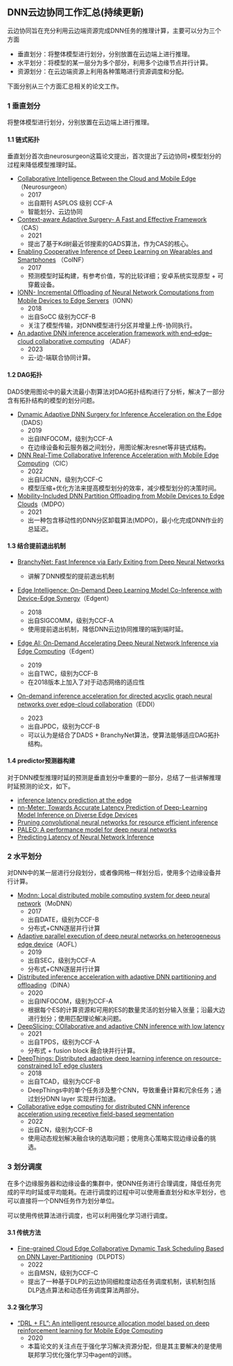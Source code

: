 ## DNN云边协同工作汇总(持续更新)

云边协同旨在充分利用云边端资源完成DNN任务的推理计算，主要可以分为三个方面

+ 垂直划分：将整体模型进行划分，分别放置在云边端上进行推理。
+ 水平划分：将模型的某一层分为多个部分，利用多个边缘节点并行计算。
+ 资源划分：在云边端资源上利用各种策略进行资源调度和分配。

下面分别从三个方面汇总相关的论文工作。



### 1 垂直划分

将整体模型进行划分，分别放置在云边端上进行推理。

#### 1.1 链式拓扑

垂直划分首次由neurosurgeon这篇论文提出，首次提出了云边协同+模型划分的过程来降低模型推理时延。

+ [Collaborative Intelligence Between the Cloud and Mobile Edge](https://www.cl.cam.ac.uk/~ey204/teaching/ACS/R244_2019_2020/papers/kang_asplos_2017.pdf)（Neurosurgeon）
  + 2017
  + 出自期刊 ASPLOS 级别 CCF-A
  + 智能划分、云边协同
+ [Context-aware Adaptive Surgery- A Fast and Effective Framework](https://dl.acm.org/doi/abs/10.1145/3478073)（CAS）
  + 2021
  + 提出了基于Kd树最近邻搜索的GADS算法，作为CAS的核心。
+ [Enabling Cooperative Inference of Deep Learning on Wearables and Smartphones](https://www.semanticscholar.org/paper/Enabling-Cooperative-Inference-of-Deep-Learning-on-Xu-Qian/c59f8f54c8caf420529afb9ddd875153f34c4280) （CoINF）
  + 2017
  + 预测模型时延构建，有参考价值，写的比较详细；安卓系统实现原型 + 可穿戴设备。
+ [IONN- Incremental Offloading of Neural Network Computations from Mobile Devices to Edge Servers](https://dl.acm.org/doi/10.1145/3267809.3267828)（IONN）
  + 2018
  + 出自SoCC 级别为CCF-B
  + 关注了模型传输，对DNN模型进行分区并增量上传-协同执行。
+ [An adaptive DNN inference acceleration framework with end–edge–cloud collaborative computing](https://www.sciencedirect.com/science/article/abs/pii/S0167739X22003570) （ADAF）
  + 2023
  + 云-边-端联合协同计算。

#### 1.2 DAG拓扑

DADS使用图论中的最大流最小割算法对DAG拓扑结构进行了分析，解决了一部分含有拓扑结构的模型的划分问题。

+ [Dynamic Adaptive DNN Surgery for Inference Acceleration on the Edge](https://ieeexplore.ieee.org/document/8737614)（DADS）
  + 2019
  + 出自INFOCOM，级别为CCF-A
  + 在边缘设备和云服务器之间划分，用图论解决resnet等非链式结构。
+ [DNN Real-Time Collaborative Inference Acceleration with Mobile Edge Computing](https://ieeexplore.ieee.org/document/9892582)（CIC）
  + 2022
  + 出自IJCNN，级别为CCF-C
  + 模型压缩+优化方法来提高模型划分的效率，减少模型划分的决策时间。
+ [Mobility-Included DNN Partition Offloading from Mobile Devices to Edge Clouds](https://www.mdpi.com/1424-8220/21/1/229)（MDPO）
  + 2021
  + 出一种包含移动性的DNN分区卸载算法(MDPO)，最小化完成DNN作业的总延迟。

#### 1.3 结合提前退出机制

+ [BranchyNet: Fast Inference via Early Exiting from Deep Neural Networks](https://arxiv.org/abs/1709.01686)
  + 讲解了DNN模型的提前退出机制

+ [Edge Intelligence: On-Demand Deep Learning Model Co-Inference with Device-Edge Synergy](https://arxiv.org/abs/1806.07840)（Edgent）
  + 2018
  + 出自SIGCOMM，级别为CCF-A
  + 使用提前退出机制，降低DNN云边协同推理的端到端时延。
+ [Edge AI: On-Demand Accelerating Deep Neural Network Inference via Edge Computing](https://arxiv.org/abs/1910.05316)（Edgent）
  + 2019
  + 出自TWC，级别为CCF-B
  + 在2018版本上加入了对于动态网络的适应性
+ [On-demand inference acceleration for directed acyclic graph neural networks over edge-cloud collaboration](https://www.sciencedirect.com/science/article/abs/pii/S0743731522001964)（EDDI）
  + 2023
  + 出自JPDC，级别为CCF-B
  + 可以认为是结合了DADS + BranchyNet算法，使算法能够适应DAG拓扑结构。

#### 1.4 predictor预测器构建

对于DNN模型推理时延的预测是垂直划分中重要的一部分，总结了一些讲解推理时延预测的论文，如下。

+ [inference latency prediction at the edge](https://arxiv.org/pdf/2210.02620.pdf)
+ [nn-Meter: Towards Accurate Latency Prediction of Deep-Learning Model Inference on Diverse Edge Devices](https://air.tsinghua.edu.cn/pdf/nn-Meter-Towards-Accurate-Latency-Prediction-of-Deep-Learning-Model-Inference-on-Diverse-Edge-Devices.pdf)
+ [Pruning convolutional neural networks for resource efficient inference](https://openreview.net/pdf?id=SJGCiw5gl)
+ [PALEO: A performance model for deep neural networks](https://openreview.net/pdf?id=SyVVJ85lg)
+ [Predicting Latency of Neural Network Inference](http://cs230.stanford.edu/projects_fall_2020/reports/55793069.pdf)



### 2 水平划分

对DNN中的某一层进行分段划分，或者像网格一样划分后，使用多个边缘设备并行计算。

+ [Modnn: Local distributed mobile computing system for deep neural network](https://ieeexplore.ieee.org/document/7927211)（MoDNN）
  + 2017
  + 出自DATE，级别为CCF-B
  + 分布式+CNN逐层并行计算
+ [Adaptive parallel execution of deep neural networks on heterogeneous edge device](https://dl.acm.org/doi/10.1145/3318216.3363312)（AOFL）
  + 2019
  + 出自SEC，级别为CCF-A
  + 分布式+CNN逐层并行计算
+ [Distributed inference acceleration with adaptive DNN partitioning and offloading](https://ieeexplore.ieee.org/document/9155237)（DINA）
  + 2020
  + 出自INFOCOM，级别为CCF-A
  + 根据每个ES的计算资源和可用的ES的数量灵活的划分输入张量；沿最大边进行划分；使用匹配理论解决问题。
+ [DeepSlicing: COllaborative and adaptive CNN inference with low latency](https://ieeexplore.ieee.org/document/9353250)
  + 2021
  + 出自TPDS，级别为CCF-A
  + 分布式 + fusion block 融合块并行计算。
+ [DeepThings: Distributed adaptive deep learning inference on resource-constrained IoT edge clusters](https://ieeexplore.ieee.org/document/8493499)
  + 2018
  + 出自TCAD，级别为CCF-B
  + DeepThings中的单个任务涉及整个CNN，导致重叠计算和冗余任务；通过划分DNN layer 实现并行加速。
+ [Collaborative edge computing for distributed CNN inference acceleration using receptive field-based segmentation](https://www.sciencedirect.com/science/article/pii/S1389128622002638)
  + 2022
  + 出自CN，级别为CCF-B
  + 使用动态规划解决融合块的选取问题；使用贪心策略实现边缘设备的挑选。



### 3 划分调度

在多个边缘服务器和边缘设备的集群中，使DNN任务进行合理调度，降低任务完成的平均时延或平均能耗。在进行调度的过程中可以使用垂直划分和水平划分，也可以直接将一个DNN任务作为划分单位。

可以使用传统算法进行调度，也可以利用强化学习进行调度。

#### 3.1 传统方法

+ [Fine-grained Cloud Edge Collaborative Dynamic Task Scheduling Based on DNN Layer-Partitioning](https://www.computer.org/csdl/proceedings-article/msn/2022/645700a155/1LUtVyqXmdW)（DLPDTS）
  + 2022
  + 出自MSN，级别为CCF-C
  + 提出了一种基于DLP的云边协同细粒度动态任务调度机制，该机制包括DLP选点算法和动态任务调度算法两部分。

#### 3.2 强化学习

+ [“DRL + FL”: An intelligent resource allocation model based on deep reinforcement learning for Mobile Edge Computing](https://www.sciencedirect.com/science/article/abs/pii/S014036641932122X)
  + 2020
  + 本篇论文的关注点在于强化学习解决资源分配，但是其主要解决的是使用联邦学习优化强化学习中agent的训练。
